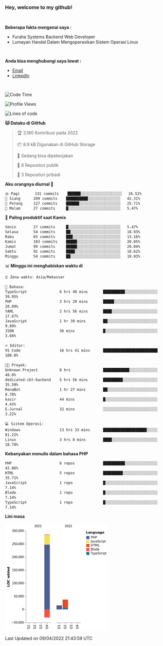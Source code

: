 <h3>Hey, welcome to my github!</h3>

<br>

<p><strong>Beberapa fakta mengenai saya :</strong></p>

<ul>
  <li>Furaha Systems Backend Web Developer</li>
  <li>Lumayan Handal Dalam Mengoperasikan Sistem Operasi Linux</li>
</ul>

<br>

<p><strong>Anda bisa menghubungi saya lewat :</strong></p>

<ul>
  <li><a href="mailto:renaldiapriyanto419@gmail.com">Email</a></li>
  <li><a href="https://www.linkedin.com/in/renaldi-kadang-314314206/">LinkedIn</a></li>
</ul>

<br>

<!--START_SECTION:waka-->
![Code Time](http://img.shields.io/badge/Code%20Time-68%20hrs%203%20mins-blue)

![Profile Views](http://img.shields.io/badge/Profil%20dilihat-2-blue)

![Lines of code](https://img.shields.io/badge/Sejak%20Hello%20World%20aku%20telah%20menulis-309%20Thousand%20baris%20kode-blue)

**🐱 Dataku di GitHub** 

> 🏆 3,180 Kontribusi pada 2022
 > 
> 📦 8.9 kB Digunakan di GitHub Storage 
 > 
> 💼 Sedang bisa dipekerjakan
 > 
> 📜 8 Repositori publik 
 > 
> 🔑 3 Repositori pribadi  
 > 
**Aku orangnya diurnal 🐤** 

```text
🌞 Pagi       131 commits    ██████░░░░░░░░░░░░░░░░░░░   26.52% 
🌆 Siang      209 commits    ██████████░░░░░░░░░░░░░░░   42.31% 
🌃 Petang     127 commits    ██████░░░░░░░░░░░░░░░░░░░   25.71% 
🌙 Malam      27 commits     █░░░░░░░░░░░░░░░░░░░░░░░░   5.47%

```
📅 **Paling produktif saat Kamis** 

```text
Senin        27 commits     █░░░░░░░░░░░░░░░░░░░░░░░░   5.47% 
Selasa       54 commits     ██░░░░░░░░░░░░░░░░░░░░░░░   10.93% 
Rabu         65 commits     ███░░░░░░░░░░░░░░░░░░░░░░   13.16% 
Kamis        103 commits    █████░░░░░░░░░░░░░░░░░░░░   20.85% 
Jumat        99 commits     █████░░░░░░░░░░░░░░░░░░░░   20.04% 
Sabtu        92 commits     ████░░░░░░░░░░░░░░░░░░░░░   18.62% 
Minggu       54 commits     ██░░░░░░░░░░░░░░░░░░░░░░░   10.93%

```


📊 **Minggu ini menghabiskan waktu di** 

```text
⌚︎ Zona waktu: Asia/Makassar

💬 Bahasa: 
TypeScript               6 hrs 40 mins       ██████████░░░░░░░░░░░░░░░   39.95% 
PHP                      3 hrs 29 mins       █████░░░░░░░░░░░░░░░░░░░░   20.89% 
YAML                     2 hrs 56 mins       ████░░░░░░░░░░░░░░░░░░░░░   17.67% 
JavaScript               1 hr 39 mins        ██░░░░░░░░░░░░░░░░░░░░░░░   9.89% 
JSON                     36 mins             █░░░░░░░░░░░░░░░░░░░░░░░░   3.66%

🔥 Editor: 
VS Code                  16 hrs 41 mins      █████████████████████████   100.0%

🐱‍💻 Proyek: 
Unknown Project          8 hrs               ████████████░░░░░░░░░░░░░   48.0% 
dedicated-ibt-backend    5 hrs 56 mins       █████████░░░░░░░░░░░░░░░░   35.59% 
RenaBot                  1 hr 27 mins        ██░░░░░░░░░░░░░░░░░░░░░░░   8.78% 
kasir                    44 mins             █░░░░░░░░░░░░░░░░░░░░░░░░   4.42% 
E-Jurnal                 32 mins             ░░░░░░░░░░░░░░░░░░░░░░░░░   3.22%

💻 Sistem Operasi: 
Windows                  13 hrs 33 mins      ████████████████████░░░░░   81.22% 
Linux                    3 hrs 8 mins        ████░░░░░░░░░░░░░░░░░░░░░   18.78%

```

**Kebanyakan menulis dalam bahasa PHP** 

```text
PHP                      6 repos             ██████████░░░░░░░░░░░░░░░   42.86% 
HTML                     5 repos             █████████░░░░░░░░░░░░░░░░   35.71% 
JavaScript               1 repo              █░░░░░░░░░░░░░░░░░░░░░░░░   7.14% 
Blade                    1 repo              █░░░░░░░░░░░░░░░░░░░░░░░░   7.14% 
TypeScript               1 repo              █░░░░░░░░░░░░░░░░░░░░░░░░   7.14%

```


**Lini masa**

![Chart not found](https://raw.githubusercontent.com/Sylent-Sys/Sylent-Sys/main/charts/bar_graph.png) 


 Last Updated on 09/04/2022 21:43:59 UTC
<!--END_SECTION:waka-->
